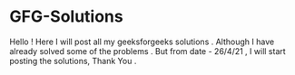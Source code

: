 # GFG-Solutions
Hello ! Here I will post all my geeksforgeeks solutions . Although I have already solved some of the problems . But from date - 26/4/21 , I will start posting the solutions,
Thank You .
